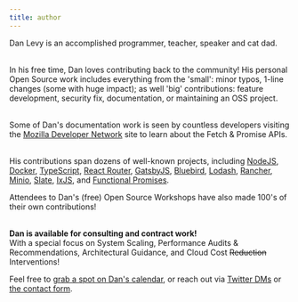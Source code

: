 ```yaml
---
title: author
---
```


Dan Levy is an accomplished programmer, teacher, speaker and cat dad.
<br /><br />

In his free time, Dan loves contributing back to the community! His personal Open Source work includes everything from the 'small': minor typos, 1-line changes (some with huge impact); as well 'big' contributions: feature development, security fix, documentation, or maintaining an OSS project.
<br /><br />

Some of Dan's documentation work is seen by countless developers visiting the [Mozilla Developer Network](https://developer.mozilla.org/en-US/docs/Web/API/Fetch_API/Using_Fetch) site to learn about the Fetch & Promise APIs.
<br /><br />

His contributions span dozens of well-known projects, including [NodeJS](https://github.com/nodejs/nodejs.org), [Docker](https://github.com/moby/moby), [TypeScript](https://github.com/microsoft/TypeScript), [React Router](https://github.com/ReactTraining/react-router/), [GatsbyJS](https://github.com/gatsbyjs/gatsby), [Bluebird](https://github.com/petkaantonov/bluebird), [Lodash](https://github.com/lodash/lodash), [Rancher](https://github.com/rancher/rancher), [Minio](https://github.com/minio/minio), [Slate](https://github.com/lord/slate), [IxJS](https://github.com/ReactiveX/IxJS), and [Functional Promises](https://github.com/functional-promises/functional-promises).
<br />

Attendees to Dan's (free) Open Source Workshops have also made 100's of their own contributions!
<br />
<br />


**Dan is available for consulting and contract work!**
<br />
With a special focus on System Scaling, Performance Audits & Recommendations, Architectural Guidance, and Cloud Cost ~~Reduction~~ Interventions!
<br />

Feel free to [grab a spot on Dan's calendar](https://calendly.com/danlevy/project-review), or reach out via [Twitter DMs](https://twitter.com/justsml/) or [the contact form](/contact/).

